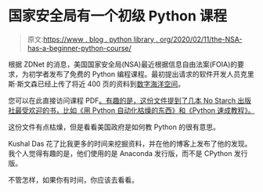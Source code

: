 # 国家安全局有一个初级 Python 课程

> 原文:[https://www . blog . python library . org/2020/02/11/the-NSA-has-a-beginner-python-course/](https://www.blog.pythonlibrary.org/2020/02/11/the-nsa-has-a-beginner-python-course/)

根据 ZDNet 的消息，美国国家安全局(NSA)最近根据信息自由法案(FOIA)的要求，为初学者发布了免费的 Python 编程课程。最初提出请求的软件开发人员克里斯·斯文森已经上传了将近 400 页的资料到[数字海洋空间](https://twitter.com/chris_swenson/status/1225836060938125313)。

您可以在此直接访问课程 PDF[。有趣的是，这份文件提到了几本 No Starch 出版社最受欢迎的书，比如《用 Python 自动化枯燥的东西》和《Python 速成教程》。](https://nsa.sfo2.digitaloceanspaces.com/comp3321.pdf)

这份文件有点枯燥，但是看看美国政府是如何教 Python 的很有意思。

Kushal Das 花了比我更多的时间来挖掘资料，并在他的博客上发布了他的发现。我个人觉得有趣的是，他们使用的是 Anaconda 发行版，而不是 CPython 发行版。

不管怎样，如果你有时间，你应该去看看。